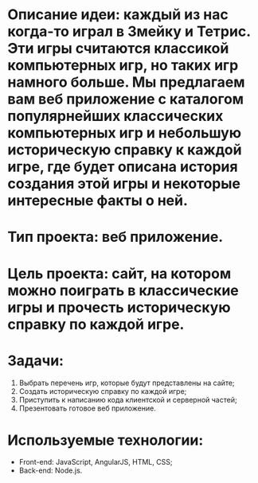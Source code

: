 # Описание идеи: каждый из нас когда-то играл в Змейку и Тетрис. Эти игры считаются классикой компьютерных игр, но таких игр намного больше. Мы предлагаем вам веб приложение с каталогом популярнейших классических компьютерных игр и небольшую историческую справку к каждой игре, где будет описана история создания этой игры и некоторые интересные факты о ней.
# Тип проекта: веб приложение.
# Цель проекта: сайт, на котором можно поиграть в классические игры и прочесть историческую справку по каждой игре.
# Задачи:
1.	Выбрать перечень игр, которые будут представлены на сайте;
2.  Создать историческую справку по каждой игре;
3.	Приступить к написанию кода клиентской и серверной частей;
4.	Презентовать готовое веб приложение.
# Используемые технологии:
+	Front-end: JavaScript, AngularJS, HTML, CSS;
+	Back-end: Node.js.
